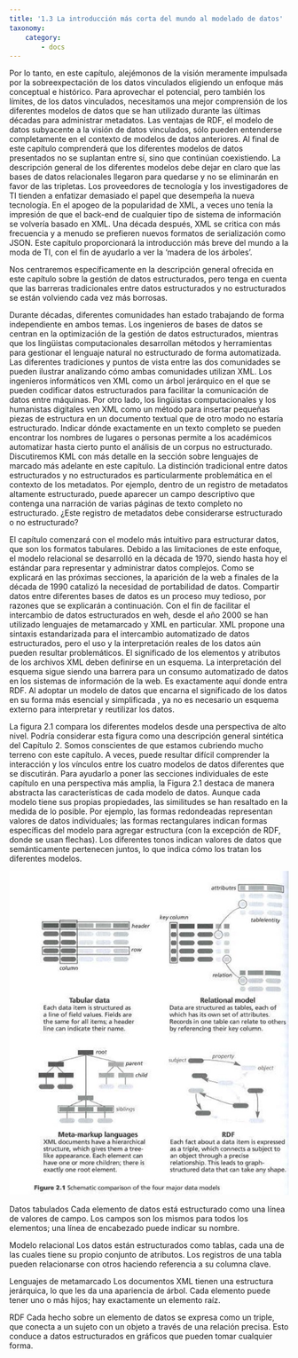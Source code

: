 ```yaml
---
title: '1.3 La introducción más corta del mundo al modelado de datos'
taxonomy:
    category:
        - docs
---
```


Por lo tanto, en este capítulo, alejémonos de la visión meramente impulsada por la sobreexpectación de los datos vinculados eligiendo un enfoque más conceptual e histórico. Para aprovechar el potencial, pero también los límites, de los datos vinculados, necesitamos una mejor comprensión de los diferentes modelos de datos que se han utilizado durante las últimas décadas para administrar metadatos. Las ventajas de RDF, el modelo de datos subyacente a la visión de datos vinculados, sólo pueden entenderse completamente en el contexto de modelos de datos anteriores. Al final de este capítulo comprenderá que los diferentes modelos de datos presentados no se suplantan entre sí, sino que continúan coexistiendo.
La descripción general de los diferentes modelos debe dejar en claro que las bases de datos relacionales llegaron para quedarse y no se eliminarán en favor de las tripletas. Los proveedores de tecnología y los investigadores de TI tienden a enfatizar demasiado el papel que desempeña la nueva tecnología. En el apogeo de la popularidad de XML, a veces uno tenía la impresión de que el back-end de cualquier tipo de sistema de información se volvería basado en XML. Una década después, XML se critica con más frecuencia y a menudo se prefieren nuevos formatos de serialización como JSON. Este capítulo proporcionará la introducción más breve del mundo a la moda de TI, con el fin de ayudarlo a ver la ‘madera de los árboles’.

Nos centraremos específicamente en la descripción general ofrecida en este capítulo sobre la gestión de datos estructurados, pero tenga en cuenta que las barreras tradicionales entre datos estructurados y no estructurados se están volviendo cada vez más borrosas.

Durante décadas, diferentes comunidades han estado trabajando de forma independiente en ambos temas. Los ingenieros de bases de datos se centran en la optimización de la gestión de datos estructurados, mientras que los lingüistas computacionales desarrollan métodos y herramientas para gestionar el lenguaje natural no estructurado de forma automatizada. Las diferentes tradiciones y puntos de vista entre las dos comunidades se pueden ilustrar analizando cómo ambas comunidades utilizan XML. Los ingenieros informáticos ven XML como un árbol jerárquico en el que se pueden codificar datos estructurados para facilitar la comunicación de datos entre máquinas. Por otro lado, los lingüistas computacionales y los humanistas digitales ven XML como un método para insertar pequeñas piezas de estructura en un documento textual que de otro modo no estaría estructurado.
Indicar dónde exactamente en un texto completo se pueden encontrar los nombres de lugares o personas permite a los académicos automatizar hasta cierto punto el análisis de un corpus no estructurado. Discutiremos KML con más detalle en la sección sobre lenguajes de marcado más adelante en este capítulo. La distinción tradicional entre datos estructurados y no estructurados es particularmente problemática en el contexto de los metadatos.
Por ejemplo, dentro de un registro de metadatos altamente estructurado, puede aparecer un campo descriptivo que contenga una narración de varias páginas de texto completo no estructurado. ¿Este registro de metadatos debe considerarse estructurado o no estructurado?

El capítulo comenzará con el modelo más intuitivo para estructurar datos, que son los formatos tabulares. Debido a las limitaciones de este enfoque, el modelo relacional se desarrolló en la década de 1970, siendo hasta hoy el estándar para representar y administrar datos complejos. Como se explicará en las próximas secciones, la aparición de la web a finales de la década de 1990 catalizó la necesidad de portabilidad de datos. Compartir datos entre diferentes bases de datos es un proceso muy tedioso, por razones que se explicarán a continuación. Con el fin de facilitar el intercambio de datos estructurados en weh, desde el año 2000 se han utilizado lenguajes de metamarcado y XML en particular. XML propone una sintaxis estandarizada para el intercambio automatizado de datos estructurados, pero el uso y la interpretación reales de los datos aún pueden resultar problemáticos. El significado de los elementos y atributos de los archivos XML deben definirse en un esquema. La interpretación del esquema sigue siendo una barrera para un consumo automatizado de datos en los sistemas de información de la web. Es exactamente aquí donde entra RDF. Al adoptar un modelo de datos que encarna el significado de los datos en su forma más esencial y simplificada , ya no es necesario un esquema externo para interpretar y reutilizar los datos.

La figura 2.1 compara los diferentes modelos desde una perspectiva de alto nivel. Podría considerar esta figura como una descripción general sintética del Capítulo 2. Somos conscientes de que estamos cubriendo mucho terreno con este capítulo. A veces, puede resultar difícil comprender la interacción y los vínculos entre los cuatro modelos de datos diferentes que se discutirán. Para ayudarlo a poner las secciones individuales de este capítulo en una perspectiva más amplia, la Figura 2.1 destaca de manera abstracta las características de cada modelo de datos. Aunque cada modelo tiene sus propias propiedades, las similitudes se han resaltado en la medida de lo posible. Por ejemplo, las formas redondeadas representan valores de datos individuales; las formas rectangulares indican formas específicas del modelo para agregar estructura (con la excepción de RDF, donde se usan flechas). Los diferentes tonos indican valores de datos que semánticamente pertenecen juntos, lo que indica cómo los tratan los diferentes modelos.



![](t2-1.png)

Datos tabulados
Cada elemento de datos está estructurado como una línea de valores de campo. Los campos son los mismos para todos los elementos; una línea de encabezado puede indicar su nombre.


Modelo relacional
Los datos están estructurados como tablas, cada una de las cuales tiene su propio conjunto de atributos. Los registros de una tabla pueden relacionarse con otros haciendo referencia a su columna clave.

Lenguajes de metamarcado
Los documentos XML tienen una estructura jerárquica, lo que les da una apariencia de árbol. Cada elemento puede tener uno o más hijos; hay exactamente un elemento raíz.

RDF
Cada hecho sobre un elemento de datos se expresa como un triple, que conecta a un sujeto con un objeto a través de una relación precisa. Esto conduce a datos estructurados en gráficos que pueden tomar cualquier forma.